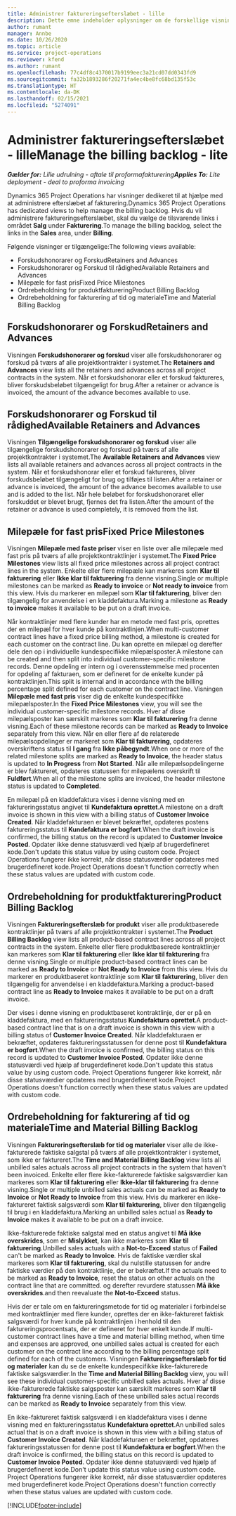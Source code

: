 ```yaml
---
title: Administrer faktureringsefterslæbet - lille
description: Dette emne indeholder oplysninger om de forskellige visninger, der er tilgængelige til brug i forbindelse med administration af faktureringsefterslæbet.
author: rumant
manager: Annbe
ms.date: 10/26/2020
ms.topic: article
ms.service: project-operations
ms.reviewer: kfend
ms.author: rumant
ms.openlocfilehash: 77c4df8c4370017b9199eec3a21cd07dd0343fd9
ms.sourcegitcommit: fa32b1893286f20271fa4ec4be8fc68bd135f53c
ms.translationtype: HT
ms.contentlocale: da-DK
ms.lasthandoff: 02/15/2021
ms.locfileid: "5274091"
---
```

# <a name="manage-the-billing-backlog---lite"></a><span data-ttu-id="588cb-103">Administrer faktureringsefterslæbet - lille</span><span class="sxs-lookup"><span data-stu-id="588cb-103">Manage the billing backlog - lite</span></span>

<span data-ttu-id="588cb-104">_**Gælder for:** Lille udrulning - aftale til proformafakturering_</span><span class="sxs-lookup"><span data-stu-id="588cb-104">_**Applies To:** Lite deployment - deal to proforma invoicing_</span></span>

<span data-ttu-id="588cb-105">Dynamics 365 Project Operations har visninger dedikeret til at hjælpe med at administrere efterslæbet af fakturering.</span><span class="sxs-lookup"><span data-stu-id="588cb-105">Dynamics 365 Project Operations has dedicated views to help manage the billing backlog.</span></span> <span data-ttu-id="588cb-106">Hvis du vil administrere faktureringsefterslæbet, skal du vælge de tilsvarende links i området **Salg** under **Fakturering**.</span><span class="sxs-lookup"><span data-stu-id="588cb-106">To manage the billing backlog, select the links in the **Sales** area, under **Billing**.</span></span> 

<span data-ttu-id="588cb-107">Følgende visninger er tilgængelige:</span><span class="sxs-lookup"><span data-stu-id="588cb-107">The following views available:</span></span>

- <span data-ttu-id="588cb-108">Forskudshonorarer og Forskud</span><span class="sxs-lookup"><span data-stu-id="588cb-108">Retainers and Advances</span></span>
- <span data-ttu-id="588cb-109">Forskudshonorarer og Forskud til rådighed</span><span class="sxs-lookup"><span data-stu-id="588cb-109">Available Retainers and Advances</span></span>
- <span data-ttu-id="588cb-110">Milepæle for fast pris</span><span class="sxs-lookup"><span data-stu-id="588cb-110">Fixed Price Milestones</span></span>
- <span data-ttu-id="588cb-111">Ordrebeholdning for produktfakturering</span><span class="sxs-lookup"><span data-stu-id="588cb-111">Product Billing Backlog</span></span>
- <span data-ttu-id="588cb-112">Ordrebeholdning for fakturering af tid og materiale</span><span class="sxs-lookup"><span data-stu-id="588cb-112">Time and Material Billing Backlog</span></span>

## <a name="retainers-and-advances"></a><span data-ttu-id="588cb-113">Forskudshonorarer og Forskud</span><span class="sxs-lookup"><span data-stu-id="588cb-113">Retainers and Advances</span></span>

<span data-ttu-id="588cb-114">Visningen **Forskudshonorarer og forskud** viser alle forskudshonorarer og forskud på tværs af alle projektkontrakter i systemet.</span><span class="sxs-lookup"><span data-stu-id="588cb-114">The **Retainers and Advances** view lists all the retainers and advances across all project contracts in the system.</span></span> <span data-ttu-id="588cb-115">Når et forskudshonorar eller et forskud faktureres, bliver forskudsbeløbet tilgængeligt for brug.</span><span class="sxs-lookup"><span data-stu-id="588cb-115">After a retainer or advance is invoiced, the amount of the advance becomes available to use.</span></span>

## <a name="available-retainers-and-advances"></a><span data-ttu-id="588cb-116">Forskudshonorarer og Forskud til rådighed</span><span class="sxs-lookup"><span data-stu-id="588cb-116">Available Retainers and Advances</span></span>

<span data-ttu-id="588cb-117">Visningen **Tilgængelige forskudshonorarer og forskud** viser alle tilgængelige forskudshonorarer og forskud på tværs af alle projektkontrakter i systemet.</span><span class="sxs-lookup"><span data-stu-id="588cb-117">The **Available Retainers and Advances** view lists all available retainers and advances across all project contracts in the system.</span></span> <span data-ttu-id="588cb-118">Når et forskudshonorar eller et forskud faktureres, bliver forskudsbeløbet tilgængeligt for brug og tilføjes til listen.</span><span class="sxs-lookup"><span data-stu-id="588cb-118">After a retainer or advance is invoiced, the amount of the advance becomes available to use and is added to the list.</span></span> <span data-ttu-id="588cb-119">Når hele beløbet for forskudshonoraret eller forskuddet er blevet brugt, fjernes det fra listen.</span><span class="sxs-lookup"><span data-stu-id="588cb-119">After the amount of the retainer or advance is used completely, it is removed from the list.</span></span>

## <a name="fixed-price-milestones"></a><span data-ttu-id="588cb-120">Milepæle for fast pris</span><span class="sxs-lookup"><span data-stu-id="588cb-120">Fixed Price Milestones</span></span>

<span data-ttu-id="588cb-121">Visningen **Milepæle med faste priser** viser en liste over alle milepæle med fast pris på tværs af alle projektkontraktlinjer i systemet.</span><span class="sxs-lookup"><span data-stu-id="588cb-121">The **Fixed Price Milestones** view lists all fixed price milestones across all project contract lines in the system.</span></span> <span data-ttu-id="588cb-122">Enkelte eller flere milepæle kan markeres som **Klar til fakturering** eller **Ikke klar til fakturering** fra denne visning.</span><span class="sxs-lookup"><span data-stu-id="588cb-122">Single or multiple milestones can be marked as **Ready to invoice** or **Not ready to invoice** from this view.</span></span> <span data-ttu-id="588cb-123">Hvis du markerer en milepæl som **Klar til fakturering**, bliver den tilgængelig for anvendelse i en kladdefaktura.</span><span class="sxs-lookup"><span data-stu-id="588cb-123">Marking a milestone as **Ready to invoice** makes it available to be put on a draft invoice.</span></span>

<span data-ttu-id="588cb-124">Når kontraktlinjer med flere kunder har en metode med fast pris, oprettes der en milepæl for hver kunde på kontraktlinjen.</span><span class="sxs-lookup"><span data-stu-id="588cb-124">When multi-customer contract lines have a fixed price billing method, a milestone is created for each customer on the contract line.</span></span> <span data-ttu-id="588cb-125">Du kan oprette en milepæl og derefter dele den op i individuelle kundespecifikke milepælsposter.</span><span class="sxs-lookup"><span data-stu-id="588cb-125">A milestone can be created and then split into individual customer-specific milestone records.</span></span> <span data-ttu-id="588cb-126">Denne opdeling er intern og i overensstemmelse med procenten for opdeling af fakturaen, som er defineret for de enkelte kunder på kontraktlinjen.</span><span class="sxs-lookup"><span data-stu-id="588cb-126">This split is internal and in accordance with the billing percentage split defined for each customer on the contract line.</span></span> <span data-ttu-id="588cb-127">Visningen **Milepæle med fast pris** viser dig de enkelte kundespecifikke milepælsposter.</span><span class="sxs-lookup"><span data-stu-id="588cb-127">In the **Fixed Price Milestones** view, you will see the individual customer-specific milestone records.</span></span> <span data-ttu-id="588cb-128">Hver af disse milepælsposter kan særskilt markeres som **Klar til fakturering** fra denne visning.</span><span class="sxs-lookup"><span data-stu-id="588cb-128">Each of these milestone records can be marked as **Ready to Invoice** separately from this view.</span></span> <span data-ttu-id="588cb-129">Når en eller flere af de relaterede milepælsopdelinger er markeret som **Klar til fakturering**, opdateres overskriftens status til **I gang** fra **Ikke påbegyndt**.</span><span class="sxs-lookup"><span data-stu-id="588cb-129">When one or more of the related milestone splits are marked as **Ready to Invoice**, the header status is updated to **In Progress** from **Not Started**.</span></span> <span data-ttu-id="588cb-130">Når alle milepælsopdelingerne er blev faktureret, opdateres statussen for milepælens overskrift til **Fuldført**.</span><span class="sxs-lookup"><span data-stu-id="588cb-130">When all of the milestone splits are invoiced, the header milestone status is updated to **Completed**.</span></span>

<span data-ttu-id="588cb-131">En milepæl på en kladdefaktura vises i denne visning med en faktureringsstatus angivet til **Kundefaktura oprettet**.</span><span class="sxs-lookup"><span data-stu-id="588cb-131">A milestone on a draft invoice is shown in this view with a billing status of **Customer Invoice Created**.</span></span> <span data-ttu-id="588cb-132">Når kladdefakturaen er blevet bekræftet, opdateres postens faktureringsstatus til **Kundefaktura er bogført**.</span><span class="sxs-lookup"><span data-stu-id="588cb-132">When the draft invoice is confirmed, the billing status on the record is updated to **Customer Invoice Posted**.</span></span> <span data-ttu-id="588cb-133">Opdater ikke denne statusværdi ved hjælp af brugerdefineret kode.</span><span class="sxs-lookup"><span data-stu-id="588cb-133">Don't update this status value by using custom code.</span></span> <span data-ttu-id="588cb-134">Project Operations fungerer ikke korrekt, når disse statusværdier opdateres med brugerdefineret kode.</span><span class="sxs-lookup"><span data-stu-id="588cb-134">Project Operations doesn't function correctly when these status values are updated with custom code.</span></span>

## <a name="product-billing-backlog"></a><span data-ttu-id="588cb-135">Ordrebeholdning for produktfakturering</span><span class="sxs-lookup"><span data-stu-id="588cb-135">Product Billing Backlog</span></span>

<span data-ttu-id="588cb-136">Visningen **Faktureringsefterslæb for produkt** viser alle produktbaserede kontraktlinjer på tværs af alle projektkontrakter i systemet.</span><span class="sxs-lookup"><span data-stu-id="588cb-136">The **Product Billing Backlog** view lists all product-based contract lines across all project contracts in the system.</span></span> <span data-ttu-id="588cb-137">Enkelte eller flere produktbaserede kontraktlinjer kan markeres som **Klar til fakturering** eller **Ikke klar til fakturering** fra denne visning.</span><span class="sxs-lookup"><span data-stu-id="588cb-137">Single or multiple product-based contract lines can be marked as **Ready to Invoice** or **Not Ready to Invoice** from this view.</span></span> <span data-ttu-id="588cb-138">Hvis du markerer en produktbaseret kontraktlinje som **Klar til fakturering**, bliver den tilgængelig for anvendelse i en kladdefaktura.</span><span class="sxs-lookup"><span data-stu-id="588cb-138">Marking a product-based contract line as **Ready to Invoice** makes it available to be put on a draft invoice.</span></span>

<span data-ttu-id="588cb-139">Der vises i denne visning en produktbaseret kontraktlinje, der er på en kladdefaktura, med en faktureringsstatus **Kundefaktura oprettet**.</span><span class="sxs-lookup"><span data-stu-id="588cb-139">A product-based contract line that is on a draft invoice is shown in this view with a billing status of **Customer Invoice Created**.</span></span> <span data-ttu-id="588cb-140">Når kladdefakturaen er bekræftet, opdateres faktureringsstatussen for denne post til **Kundefaktura er bogført**.</span><span class="sxs-lookup"><span data-stu-id="588cb-140">When the draft invoice is confirmed, the billing status on this record is updated to **Customer Invoice Posted**.</span></span> <span data-ttu-id="588cb-141">Opdater ikke denne statusværdi ved hjælp af brugerdefineret kode.</span><span class="sxs-lookup"><span data-stu-id="588cb-141">Don't update this status value by using custom code.</span></span> <span data-ttu-id="588cb-142">Project Operations fungerer ikke korrekt, når disse statusværdier opdateres med brugerdefineret kode.</span><span class="sxs-lookup"><span data-stu-id="588cb-142">Project Operations doesn't function correctly when these status values are updated with custom code.</span></span>

## <a name="time-and-material-billing-backlog"></a><span data-ttu-id="588cb-143">Ordrebeholdning for fakturering af tid og materiale</span><span class="sxs-lookup"><span data-stu-id="588cb-143">Time and Material Billing Backlog</span></span>

<span data-ttu-id="588cb-144">Visningen **Faktureringsefterslæb for tid og materialer** viser alle de ikke-fakturerede faktiske salgstal på tværs af alle projektkontrakter i systemet, som ikke er faktureret.</span><span class="sxs-lookup"><span data-stu-id="588cb-144">The **Time and Material Billing Backlog** view lists all unbilled sales actuals across all project contracts in the system that haven't been invoiced.</span></span> <span data-ttu-id="588cb-145">Enkelte eller flere ikke-fakturerede faktiske salgsværdier kan markeres som **Klar til fakturering** eller **Ikke-klar til fakturering** fra denne visning.</span><span class="sxs-lookup"><span data-stu-id="588cb-145">Single or multiple unbilled sales actuals can be marked as **Ready to Invoice** or **Not Ready to Invoice** from this view.</span></span> <span data-ttu-id="588cb-146">Hvis du markerer en ikke-faktureret faktisk salgsværdi som **Klar til fakturering**, bliver den tilgængelig til brug i en kladdefaktura.</span><span class="sxs-lookup"><span data-stu-id="588cb-146">Marking an unbilled sales actual as **Ready to Invoice** makes it available to be put on a draft invoice.</span></span>

<span data-ttu-id="588cb-147">Ikke-fakturerede faktiske salgstal med en status angivet til **Må ikke overskrides**, som er **Mislykket**, kan ikke markeres som **Klar til fakturering**.</span><span class="sxs-lookup"><span data-stu-id="588cb-147">Unbilled sales actuals with a **Not-to-Exceed** status of **Failed** can't be marked as **Ready to Invoice**.</span></span> <span data-ttu-id="588cb-148">Hvis de faktiske værdier skal markeres som **Klar til fakturering**, skal du nulstille statussen for andre faktiske værdier på den kontraktlinje, der er bekræftet.</span><span class="sxs-lookup"><span data-stu-id="588cb-148">If the actuals need to be marked as **Ready to Invoice**, reset the status on other actuals on the contract line that are committed.</span></span> <span data-ttu-id="588cb-149">og derefter revurdere statussen **Må ikke overskrides**.</span><span class="sxs-lookup"><span data-stu-id="588cb-149">and then reevaluate the **Not-to-Exceed** status.</span></span>

<span data-ttu-id="588cb-150">Hvis der er tale om en faktureringsmetode for tid og materialer i forbindelse med kontraktlinjer med flere kunder, oprettes der en ikke-faktureret faktisk salgsværdi for hver kunde på kontraktlinjen i henhold til den faktureringsprocentsats, der er defineret for hver enkelt kunde.</span><span class="sxs-lookup"><span data-stu-id="588cb-150">If multi-customer contract lines have a time and material billing method, when time and expenses are approved, one unbilled sales actual is created for each customer on the contract line according to the billing percentage split defined for each of the customers.</span></span> <span data-ttu-id="588cb-151">Visningen **Faktureringsefterslæb for tid og materialer** kan du se de enkelte kundespecifikke ikke-fakturerede faktiske salgsværdier.</span><span class="sxs-lookup"><span data-stu-id="588cb-151">In the **Time and Material Billing Backlog** view, you will see these individual customer-specific unbilled sales actuals.</span></span> <span data-ttu-id="588cb-152">Hver af disse ikke-fakturerede faktiske salgsposter kan særskilt markeres som **Klar til fakturering** fra denne visning.</span><span class="sxs-lookup"><span data-stu-id="588cb-152">Each of these unbilled sales actual records can be marked as **Ready to Invoice** separately from this view.</span></span>

<span data-ttu-id="588cb-153">En ikke-faktureret faktisk salgsværdi i en kladdefaktura vises i denne visning med en faktureringsstatus **Kundefaktura oprettet**.</span><span class="sxs-lookup"><span data-stu-id="588cb-153">An unbilled sales actual that is on a draft invoice is shown in this view with a billing status of **Customer Invoice Created**.</span></span> <span data-ttu-id="588cb-154">Når kladdefakturaen er bekræftet, opdateres faktureringsstatussen for denne post til **Kundefaktura er bogført**.</span><span class="sxs-lookup"><span data-stu-id="588cb-154">When the draft invoice is confirmed, the billing status on this record is updated to **Customer Invoice Posted**.</span></span> <span data-ttu-id="588cb-155">Opdater ikke denne statusværdi ved hjælp af brugerdefineret kode.</span><span class="sxs-lookup"><span data-stu-id="588cb-155">Don't update this status value using custom code.</span></span> <span data-ttu-id="588cb-156">Project Operations fungerer ikke korrekt, når disse statusværdier opdateres med brugerdefineret kode.</span><span class="sxs-lookup"><span data-stu-id="588cb-156">Project Operations doesn't function correctly when these status values are updated with custom code.</span></span>


[!INCLUDE[footer-include](../../includes/footer-banner.md)]